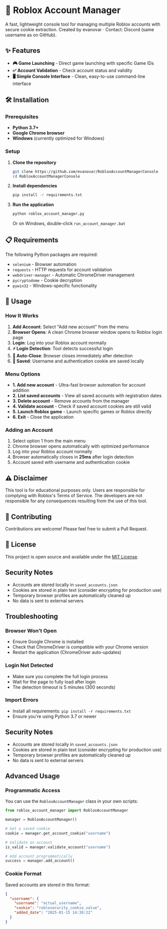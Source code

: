 # 🚀 Roblox Account Manager

A fast, lightweight console tool for managing multiple Roblox accounts with secure cookie extraction.
Created by evanovar · Contact: Discord (same username as on GitHub).

## ✨ Features

- **🎮 Game Launching** - Direct game launching with specific Game IDs
- **✅ Account Validation** - Check account status and validity
- **🖥️ Simple Console Interface** - Clean, easy-to-use command-line interface

## 🛠️ Installation

### Prerequisites
- **Python 3.7+**
- **Google Chrome browser**
- **Windows** (currently optimized for Windows)

### Setup

1. **Clone the repository**
   ```bash
   git clone https://github.com/evanovar/RobloxAccountManagerConsole
   cd RobloxAccountManagerConsole
   ```

2. **Install dependencies**
   ```bash
   pip install -r requirements.txt
   ```

3. **Run the application**
   ```bash
   python roblox_account_manager.py
   ```
   
   Or on Windows, double-click `run_account_manager.bat`

## 📋 Requirements

The following Python packages are required:
- `selenium` - Browser automation
- `requests` - HTTP requests for account validation  
- `webdriver-manager` - Automatic ChromeDriver management
- `pycryptodome` - Cookie decryption
- `pywin32` - Windows-specific functionality

## 🎯 Usage

### How It Works

1. **Add Account**: Select "Add new account" from the menu
2. **Browser Opens**: A clean Chrome browser window opens to Roblox login page
3. **Login**: Log into your Roblox account normally
4. **⚡ Login Detection**: Tool detects successful login
5. **🚀 Auto-Close**: Browser closes immediately after detection
6. **💾 Saved**: Username and authentication cookie are saved locally

### Menu Options

- **1. Add new account** - Ultra-fast browser automation for account addition
- **2. List saved accounts** - View all saved accounts with registration dates  
- **3. Delete account** - Remove accounts from the manager
- **4. Validate account** - Check if saved account cookies are still valid
- **5. Launch Roblox game** - Launch specific games or Roblox directly
- **6. Exit** - Close the application

### Adding an Account

1. Select option 1 from the main menu
2. Chrome browser opens automatically with optimized performance
3. Log into your Roblox account normally
4. Browser automatically closes in **25ms** after login detection
5. Account saved with username and authentication cookie

## ⚠️ Disclaimer

This tool is for educational purposes only. Users are responsible for complying with Roblox's Terms of Service. The developers are not responsible for any consequences resulting from the use of this tool.

## 🤝 Contributing

Contributions are welcome! Please feel free to submit a Pull Request.

## 📄 License

This project is open source and available under the [MIT License](LICENSE).

## Security Notes

- Accounts are stored locally in `saved_accounts.json`
- Cookies are stored in plain text (consider encrypting for production use)
- Temporary browser profiles are automatically cleaned up
- No data is sent to external servers

## Troubleshooting

### Browser Won't Open
- Ensure Google Chrome is installed
- Check that ChromeDriver is compatible with your Chrome version
- Restart the application (ChromeDriver auto-updates)

### Login Not Detected
- Make sure you complete the full login process
- Wait for the page to fully load after login
- The detection timeout is 5 minutes (300 seconds)

### Import Errors
- Install all requirements: `pip install -r requirements.txt`
- Ensure you're using Python 3.7 or newer

## Security Notes

- Accounts are stored locally in `saved_accounts.json`
- Cookies are stored in plain text (consider encrypting for production use)
- Temporary browser profiles are automatically cleaned up
- No data is sent to external servers

## Advanced Usage

### Programmatic Access

You can use the `RobloxAccountManager` class in your own scripts:

```python
from roblox_account_manager import RobloxAccountManager

manager = RobloxAccountManager()

# Get a saved cookie
cookie = manager.get_account_cookie("username")

# Validate an account
is_valid = manager.validate_account("username")

# Add account programmatically
success = manager.add_account()
```

### Cookie Format

Saved accounts are stored in this format:
```json
{
  "username": {
    "username": "actual_username",
    "cookie": "roblosecurity_cookie_value",
    "added_date": "2025-01-15 14:30:22"
  }
}
```

